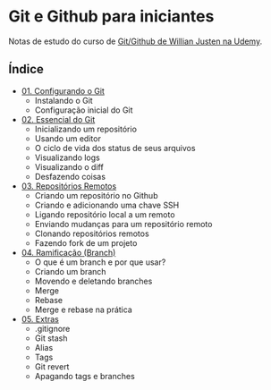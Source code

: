 # Git e Github para iniciantes

Notas de estudo do curso de [Git/Github de Willian Justen na Udemy](https://www.udemy.com/course/git-e-github-para-iniciantes/).

## Índice

- [01. Configurando o Git](https://github.com/olucianonet/git-e-github-para-iniciantes/tree/02-configurando-o-git)
	- Instalando o Git
	- Configuração inicial do Git
- [02. Essencial do Git](https://github.com/olucianonet/git-e-github-para-iniciantes/tree/03-essencial-do-git)
	- Inicializando um repositório
	- Usando um editor
	- O ciclo de vida dos status de seus arquivos
	- Visualizando logs
	- Visualizando o diff
	- Desfazendo coisas
- [03. Repositórios Remotos](https://github.com/olucianonet/git-e-github-para-iniciantes/tree/04-repositorios-remotos)
	- Criando um repositório no Github
	- Criando e adicionando uma chave SSH
	- Ligando repositório local a um remoto
	- Enviando mudanças para um repositório remoto
	- Clonando repositórios remotos
	- Fazendo fork de um projeto
- [04. Ramificação (Branch)](https://github.com/olucianonet/git-e-github-para-iniciantes/tree/05-ramificacao-branch)
	- O que é um branch e por que usar?
	- Criando um branch
	- Movendo e deletando branches
	- Merge
	- Rebase
	- Merge e rebase na prática
- [05. Extras](https://github.com/olucianonet/git-e-github-para-iniciantes/tree/06-extras)
	- .gitignore
	- Git stash
	- Alias
	- Tags
	- Git revert
	- Apagando tags e branches